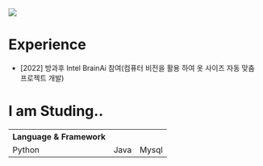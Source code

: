 
<!DOCTYPE html>
<html lang="en">
    <body>
        <img src="https://capsule-render.vercel.app/api?type=Slice&color=auto&height=300&section=header&text=Hello!&fontSize=90" />
    </body>
</html>

# Experience
<!DOCTYPE html>
<html lang="en">
    <body>
        <ul>
            <li>[2022] 방과후 Intel BrainAi 참여(컴퓨터 비전을 활용 하여 옷 사이즈 자동 맞춤 프로젝트 개발)</li>
        </ul>
    </body>
</html>

# I am Studing..
<!DOCTYPE html>
<html lang="en">
    <body>
        <table>
          <tr>
            <th>Language & Framework</th>
          </tr>
          <tr>
            <td>Python</td>
            <td>Java</td>
            <td>Mysql</td>
          </tr>
        </table>
    </body>
</html>
